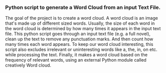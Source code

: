 ### Python script to generate a Word Cloud from an input Text File.
The goal of the project is to create a word cloud.
A word cloud is an image that's made up of different sized words.
Usually, the size of each word in the word cloud is determined by how many times it appears in the input text file.
This python script goes through an input text file (e.g. a full novel), clean up the text to remove any punctuation marks.
And then count how many times each word appears.
To keep our word cloud interesting, this script also excludes irrelevant or uninteresting words like a, the, in, on etc. while processing the text.
Finally, it makes a word cloud based on the frequency of relevant words, using an external Python module called creatively Word cloud.

